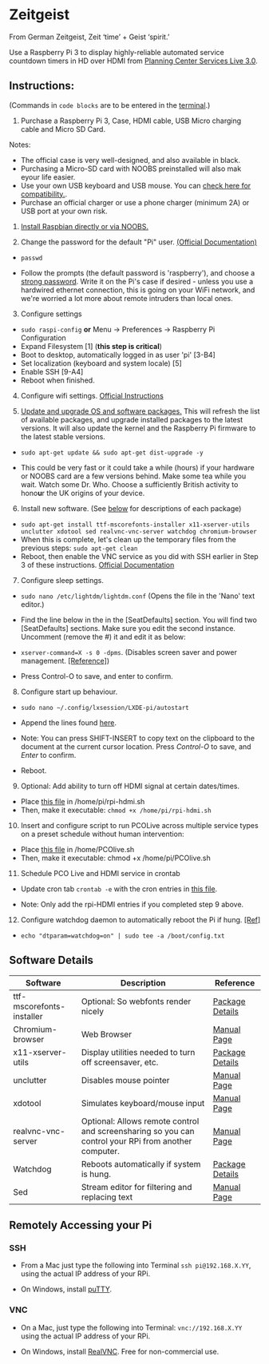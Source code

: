 # Zeitgeist

From German Zeitgeist, Zeit ‘time’ + Geist ‘spirit.’

Use a Raspberry Pi 3 to display highly-reliable automated service countdown timers in HD over HDMI from [Planning Center Services Live 3.0](https://planning.center/2014/live-3/).


## Instructions:

(Commands in `code blocks` are to be entered in the [terminal](https://www.raspberrypi.org/documentation/usage/terminal/).)

1. Purchase a Raspberry Pi 3, Case, HDMI cable, USB Micro charging cable and Micro SD Card.

Notes: 
* The official case is very well-designed, and also available in black. 
* Purchasing a Micro-SD card with NOOBS preinstalled will also mak eyour life easier.  
* Use your own USB keyboard and USB mouse. You can [check here for compatibility.](http://elinux.org/RPi_USB_Keyboards).
* Purchase an official charger or use a phone charger (minimum 2A) or USB port at your own risk.

1. [Install Raspbian directly or via NOOBS.](https://www.raspberrypi.org/documentation/installation/installing-images/)

2. Change the password for the default "Pi" user. [(Official Documentation)](https://www.raspberrypi.org/documentation/linux/usage/users.md)
  *  `passwd`
  
  * Follow the prompts (the default password is 'raspberry'), and choose a [strong password](https://xkcd.com/936/). Write it on the Pi's case if desired - unless you use a hardwired ethernet connection, this is going on your WiFi network, and we're worried a lot more about remote intruders than local ones.
  
3. Configure settings
 *  `sudo raspi-config` **or** Menu -> Preferences -> Raspberry Pi Configuration
 *	Expand Filesystem [1] (**this step is critical**)
 * Boot to desktop, automatically logged in as user 'pi'  [3-B4]
 * Set localization (keyboard and system locale) [5]
 *	Enable SSH [9-A4]
 * Reboot when finished.
 
4.	Configure wifi settings. [Official Instructions](https://www.raspberrypi.org/documentation/configuration/wireless/)

5.	[Update and upgrade OS and software packages.](https://www.raspberrypi.org/documentation/configuration/wireless/) This will refresh the list of available packages, and upgrade installed packages to the latest versions. It will also update the kernel and the Raspberry Pi firmware to the latest stable versions.

  *  `sudo apt-get update && sudo apt-get dist-upgrade -y`
  
  *  This could be very fast or it could take a while (hours) if your hardware or NOOBS card are a few versions behind. Make some tea while you wait. Watch some Dr. Who. Choose a sufficiently British activity to hono**u**r the UK origins of your device.

        
6.	Install new software.  (See [below](https://github.com/Chalta/Zeitgeist/blob/master/README.md#software-details) for descriptions of each package)
  * `sudo apt-get install ttf-mscorefonts-installer x11-xserver-utils unclutter xdotool sed realvnc-vnc-server watchdog chromium-browser`
  *  When this is complete, let's clean up the temporary files from the previous steps: `sudo apt-get clean`
  *  Reboot, then enable the VNC service as you did with SSH earlier in Step 3 of these instructions. [Official Documentation](https://www.raspberrypi.org/documentation/remote-access/vnc/)
  
7.	Configure sleep settings. 
  *  `sudo nano /etc/lightdm/lightdm.conf` (Opens the file in the 'Nano' text editor.)
  
  * Find the line below in the in the [SeatDefaults] section. You will find two [SeatDefaults] sections. Make sure you edit the second instance.  Uncomment (remove the #) it and edit it as below:
  
  * `xserver-command=X -s 0 -dpms`. (Disables screen saver and power management. [[Reference]](https://www.x.org/archive/X11R6.8.0/doc/Xserver.1.html))
  * Press Control-O to save, and enter to confirm.
  
8.	Configure start up behaviour.
  *   `sudo nano ~/.config/lxsession/LXDE-pi/autostart`
  
  * Append the lines found [here](https://github.com/Chalta/Zeitgeist/blob/master/autostart).
  
  * Note: You can press SHIFT-INSERT to copy text on the clipboard to the document at the current cursor location. Press *Control-O* to save, and *Enter* to confirm.
  
  * Reboot.

9.	Optional: Add ability to turn off HDMI signal at certain dates/times.
  * Place [this file](https://github.com/Chalta/Zeitgeist/blob/master/rpi-hdmi.sh) in /home/pi/rpi-hdmi.sh
  * Then, make it executable: `chmod +x /home/pi/rpi-hdmi.sh`


10.	Insert and configure script to run PCOLive across multiple service types on a preset schedule without human intervention:  
  * Place [this file](https://github.com/Chalta/Zeitgeist/blob/master/PCOlive.sh) in /home/PCOlive.sh 
  * Then, make it executable: chmod +x /home/pi/PCOlive.sh




11.	Schedule PCO Live and HDMI service in crontab
 *   Update cron tab `crontab -e` with the cron entries in [this file](https://github.com/Chalta/Zeitgeist/blob/master/cron).
 
 *   Note: Only add the rpi-HDMI entries if you completed step 9 above.

12. Configure watchdog daemon to automatically reboot the Pi if hung.  [[Ref]](https://www.raspberrypi.org/forums/viewtopic.php?f=29&t=147501)

  * `echo "dtparam=watchdog=on" | sudo tee -a /boot/config.txt`


## Software Details

| Software | Description | Reference   |
|----------|-------------|--------------|
|ttf-mscorefonts-installer  | Optional: So webfonts render nicely | [Package Details](https://packages.debian.org/jessie/ttf-mscorefonts-installer)		|
|Chromium-browser	| Web Browser	| [Manual Page](https://manpages.debian.org/jessie/chromium/chromium.1.en.html) |
|x11-xserver-utils	| Display utilities needed to turn off screensaver, etc.	| [Package Details](https://packages.debian.org/sid/x11-xserver-utils) |
|unclutter	| Disables mouse pointer	 |[Manual Page](https://manpages.debian.org/jessie/unclutter/unclutter.1.en.html) |
|xdotool	| Simulates keyboard/mouse input	| [Manual Page](https://manpages.debian.org/jessie/xdotool/xdotool.1.en.html) |
|realvnc-vnc-server 	| Optional: Allows remote control and screensharing so you can control your RPi from another computer.	| [Manual Page](https://www.realvnc.com/docs/raspberry-pi.html#raspberry-pi-setup) |
|Watchdog | Reboots automatically if system is hung. |		[Package Details](https://packages.debian.org/jessie/watchdog) |
|Sed | Stream editor for filtering and replacing text | [Manual Page](https://manpages.debian.org/jessie/sed/sed.1.en.html) |


## Remotely Accessing your Pi

### SSH

* From a Mac just type the following into Terminal `ssh pi@192.168.X.YY`, using the actual IP address of your RPi.

* On Windows, install [puTTY](http://www.chiark.greenend.org.uk/~sgtatham/putty/).


### VNC 

* On a Mac, just type the following into Terminal: `vnc://192.168.X.YY` using the actual IP address of your RPi.

* On Windows, install [RealVNC](https://www.realvnc.com/). Free for non-commercial use.

